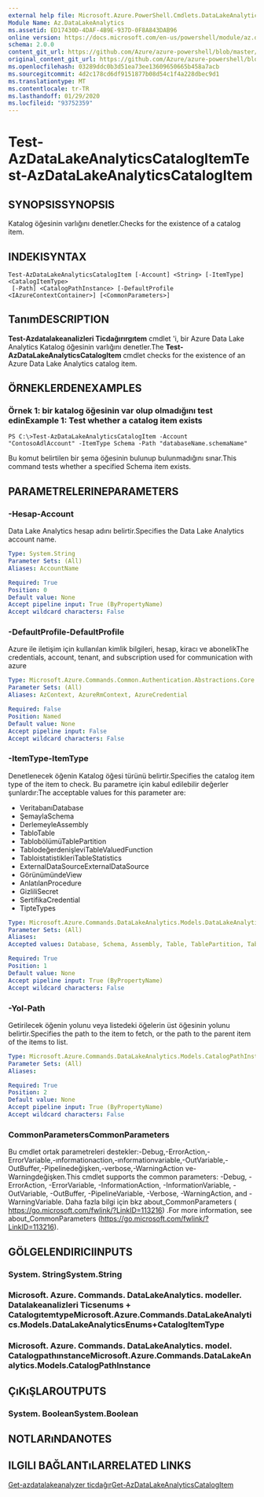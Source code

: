 ```yaml
---
external help file: Microsoft.Azure.PowerShell.Cmdlets.DataLakeAnalytics.dll-Help.xml
Module Name: Az.DataLakeAnalytics
ms.assetid: ED17430D-4DAF-4B9E-937D-0F8A843DAB96
online version: https://docs.microsoft.com/en-us/powershell/module/az.datalakeanalytics/test-azdatalakeanalyticscatalogitem
schema: 2.0.0
content_git_url: https://github.com/Azure/azure-powershell/blob/master/src/DataLakeAnalytics/DataLakeAnalytics/help/Test-AzDataLakeAnalyticsCatalogItem.md
original_content_git_url: https://github.com/Azure/azure-powershell/blob/master/src/DataLakeAnalytics/DataLakeAnalytics/help/Test-AzDataLakeAnalyticsCatalogItem.md
ms.openlocfilehash: 03289ddc0b3d51ea73ee13609650665b458a7acb
ms.sourcegitcommit: 4d2c178cd6df9151877b08d54c1f4a228dbec9d1
ms.translationtype: MT
ms.contentlocale: tr-TR
ms.lasthandoff: 01/29/2020
ms.locfileid: "93752359"
---
```

# <span data-ttu-id="260d2-101">Test-AzDataLakeAnalyticsCatalogItem</span><span class="sxs-lookup"><span data-stu-id="260d2-101">Test-AzDataLakeAnalyticsCatalogItem</span></span>

## <span data-ttu-id="260d2-102">SYNOPSIS</span><span class="sxs-lookup"><span data-stu-id="260d2-102">SYNOPSIS</span></span>
<span data-ttu-id="260d2-103">Katalog öğesinin varlığını denetler.</span><span class="sxs-lookup"><span data-stu-id="260d2-103">Checks for the existence of a catalog item.</span></span>

## <span data-ttu-id="260d2-104">INDEKI</span><span class="sxs-lookup"><span data-stu-id="260d2-104">SYNTAX</span></span>

```
Test-AzDataLakeAnalyticsCatalogItem [-Account] <String> [-ItemType] <CatalogItemType>
 [-Path] <CatalogPathInstance> [-DefaultProfile <IAzureContextContainer>] [<CommonParameters>]
```

## <span data-ttu-id="260d2-105">Tanım</span><span class="sxs-lookup"><span data-stu-id="260d2-105">DESCRIPTION</span></span>
<span data-ttu-id="260d2-106">**Test-Azdatalakeanalizleri Ticdağırırgıtem** cmdlet 'i, bir Azure Data Lake Analytics Katalog öğesinin varlığını denetler.</span><span class="sxs-lookup"><span data-stu-id="260d2-106">The **Test-AzDataLakeAnalyticsCatalogItem** cmdlet checks for the existence of an Azure Data Lake Analytics catalog item.</span></span>

## <span data-ttu-id="260d2-107">ÖRNEKLERDEN</span><span class="sxs-lookup"><span data-stu-id="260d2-107">EXAMPLES</span></span>

### <span data-ttu-id="260d2-108">Örnek 1: bir katalog öğesinin var olup olmadığını test edin</span><span class="sxs-lookup"><span data-stu-id="260d2-108">Example 1: Test whether a catalog item exists</span></span>
```
PS C:\>Test-AzDataLakeAnalyticsCatalogItem -Account "ContosoAdlAccount" -ItemType Schema -Path "databaseName.schemaName"
```

<span data-ttu-id="260d2-109">Bu komut belirtilen bir şema öğesinin bulunup bulunmadığını sınar.</span><span class="sxs-lookup"><span data-stu-id="260d2-109">This command tests whether a specified Schema item exists.</span></span>

## <span data-ttu-id="260d2-110">PARAMETRELERINE</span><span class="sxs-lookup"><span data-stu-id="260d2-110">PARAMETERS</span></span>

### <span data-ttu-id="260d2-111">-Hesap</span><span class="sxs-lookup"><span data-stu-id="260d2-111">-Account</span></span>
<span data-ttu-id="260d2-112">Data Lake Analytics hesap adını belirtir.</span><span class="sxs-lookup"><span data-stu-id="260d2-112">Specifies the Data Lake Analytics account name.</span></span>

```yaml
Type: System.String
Parameter Sets: (All)
Aliases: AccountName

Required: True
Position: 0
Default value: None
Accept pipeline input: True (ByPropertyName)
Accept wildcard characters: False
```

### <span data-ttu-id="260d2-113">-DefaultProfile</span><span class="sxs-lookup"><span data-stu-id="260d2-113">-DefaultProfile</span></span>
<span data-ttu-id="260d2-114">Azure ile iletişim için kullanılan kimlik bilgileri, hesap, kiracı ve abonelik</span><span class="sxs-lookup"><span data-stu-id="260d2-114">The credentials, account, tenant, and subscription used for communication with azure</span></span>

```yaml
Type: Microsoft.Azure.Commands.Common.Authentication.Abstractions.Core.IAzureContextContainer
Parameter Sets: (All)
Aliases: AzContext, AzureRmContext, AzureCredential

Required: False
Position: Named
Default value: None
Accept pipeline input: False
Accept wildcard characters: False
```

### <span data-ttu-id="260d2-115">-ItemType</span><span class="sxs-lookup"><span data-stu-id="260d2-115">-ItemType</span></span>
<span data-ttu-id="260d2-116">Denetlenecek öğenin Katalog öğesi türünü belirtir.</span><span class="sxs-lookup"><span data-stu-id="260d2-116">Specifies the catalog item type of the item to check.</span></span>
<span data-ttu-id="260d2-117">Bu parametre için kabul edilebilir değerler şunlardır:</span><span class="sxs-lookup"><span data-stu-id="260d2-117">The acceptable values for this parameter are:</span></span>
- <span data-ttu-id="260d2-118">Veritabanı</span><span class="sxs-lookup"><span data-stu-id="260d2-118">Database</span></span>
- <span data-ttu-id="260d2-119">Şemayla</span><span class="sxs-lookup"><span data-stu-id="260d2-119">Schema</span></span>
- <span data-ttu-id="260d2-120">Derlemeyle</span><span class="sxs-lookup"><span data-stu-id="260d2-120">Assembly</span></span>
- <span data-ttu-id="260d2-121">Tablo</span><span class="sxs-lookup"><span data-stu-id="260d2-121">Table</span></span>
- <span data-ttu-id="260d2-122">Tablobölümü</span><span class="sxs-lookup"><span data-stu-id="260d2-122">TablePartition</span></span>
- <span data-ttu-id="260d2-123">Tablodeğerdenişlevi</span><span class="sxs-lookup"><span data-stu-id="260d2-123">TableValuedFunction</span></span>
- <span data-ttu-id="260d2-124">Tabloistatistikleri</span><span class="sxs-lookup"><span data-stu-id="260d2-124">TableStatistics</span></span>
- <span data-ttu-id="260d2-125">ExternalDataSource</span><span class="sxs-lookup"><span data-stu-id="260d2-125">ExternalDataSource</span></span>
- <span data-ttu-id="260d2-126">Görünümünde</span><span class="sxs-lookup"><span data-stu-id="260d2-126">View</span></span>
- <span data-ttu-id="260d2-127">Anlatılan</span><span class="sxs-lookup"><span data-stu-id="260d2-127">Procedure</span></span>
- <span data-ttu-id="260d2-128">Gizlili</span><span class="sxs-lookup"><span data-stu-id="260d2-128">Secret</span></span>
- <span data-ttu-id="260d2-129">Sertifika</span><span class="sxs-lookup"><span data-stu-id="260d2-129">Credential</span></span>
- <span data-ttu-id="260d2-130">Tipte</span><span class="sxs-lookup"><span data-stu-id="260d2-130">Types</span></span>

```yaml
Type: Microsoft.Azure.Commands.DataLakeAnalytics.Models.DataLakeAnalyticsEnums+CatalogItemType
Parameter Sets: (All)
Aliases:
Accepted values: Database, Schema, Assembly, Table, TablePartition, TableValuedFunction, TableStatistics, ExternalDataSource, View, Procedure, Secret, Credential, Types, Package

Required: True
Position: 1
Default value: None
Accept pipeline input: True (ByPropertyName)
Accept wildcard characters: False
```

### <span data-ttu-id="260d2-131">-Yol</span><span class="sxs-lookup"><span data-stu-id="260d2-131">-Path</span></span>
<span data-ttu-id="260d2-132">Getirilecek öğenin yolunu veya listedeki öğelerin üst öğesinin yolunu belirtir.</span><span class="sxs-lookup"><span data-stu-id="260d2-132">Specifies the path to the item to fetch, or the path to the parent item of the items to list.</span></span>

```yaml
Type: Microsoft.Azure.Commands.DataLakeAnalytics.Models.CatalogPathInstance
Parameter Sets: (All)
Aliases:

Required: True
Position: 2
Default value: None
Accept pipeline input: True (ByPropertyName)
Accept wildcard characters: False
```

### <span data-ttu-id="260d2-133">CommonParameters</span><span class="sxs-lookup"><span data-stu-id="260d2-133">CommonParameters</span></span>
<span data-ttu-id="260d2-134">Bu cmdlet ortak parametreleri destekler:-Debug,-ErrorAction,-ErrorVariable,-ınformationaction,-ınformationvariable,-OutVariable,-OutBuffer,-Pipelinedeğişken,-verbose,-WarningAction ve-Warningdeğişken.</span><span class="sxs-lookup"><span data-stu-id="260d2-134">This cmdlet supports the common parameters: -Debug, -ErrorAction, -ErrorVariable, -InformationAction, -InformationVariable, -OutVariable, -OutBuffer, -PipelineVariable, -Verbose, -WarningAction, and -WarningVariable.</span></span> <span data-ttu-id="260d2-135">Daha fazla bilgi için bkz about_CommonParameters ( https://go.microsoft.com/fwlink/?LinkID=113216) .</span><span class="sxs-lookup"><span data-stu-id="260d2-135">For more information, see about_CommonParameters (https://go.microsoft.com/fwlink/?LinkID=113216).</span></span>

## <span data-ttu-id="260d2-136">GÖLGELENDIRICI</span><span class="sxs-lookup"><span data-stu-id="260d2-136">INPUTS</span></span>

### <span data-ttu-id="260d2-137">System. String</span><span class="sxs-lookup"><span data-stu-id="260d2-137">System.String</span></span>

### <span data-ttu-id="260d2-138">Microsoft. Azure. Commands. DataLakeAnalytics. modeller. Datalakeanalizleri Ticsenums + Catalogıtemtype</span><span class="sxs-lookup"><span data-stu-id="260d2-138">Microsoft.Azure.Commands.DataLakeAnalytics.Models.DataLakeAnalyticsEnums+CatalogItemType</span></span>

### <span data-ttu-id="260d2-139">Microsoft. Azure. Commands. DataLakeAnalytics. model. Catalogpathınstance</span><span class="sxs-lookup"><span data-stu-id="260d2-139">Microsoft.Azure.Commands.DataLakeAnalytics.Models.CatalogPathInstance</span></span>

## <span data-ttu-id="260d2-140">ÇıKıŞLAR</span><span class="sxs-lookup"><span data-stu-id="260d2-140">OUTPUTS</span></span>

### <span data-ttu-id="260d2-141">System. Boolean</span><span class="sxs-lookup"><span data-stu-id="260d2-141">System.Boolean</span></span>

## <span data-ttu-id="260d2-142">NOTLARıNDA</span><span class="sxs-lookup"><span data-stu-id="260d2-142">NOTES</span></span>

## <span data-ttu-id="260d2-143">ILGILI BAĞLANTıLAR</span><span class="sxs-lookup"><span data-stu-id="260d2-143">RELATED LINKS</span></span>

[<span data-ttu-id="260d2-144">Get-azdatalakeanalyzer ticdağır</span><span class="sxs-lookup"><span data-stu-id="260d2-144">Get-AzDataLakeAnalyticsCatalogItem</span></span>](./Get-AzDataLakeAnalyticsCatalogItem.md)



